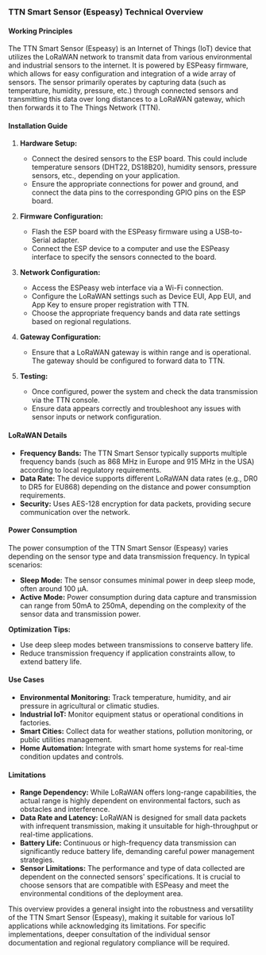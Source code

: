 ### TTN Smart Sensor (Espeasy) Technical Overview

#### Working Principles

The TTN Smart Sensor (Espeasy) is an Internet of Things (IoT) device that utilizes the LoRaWAN network to transmit data from various environmental and industrial sensors to the internet. It is powered by ESPeasy firmware, which allows for easy configuration and integration of a wide array of sensors. The sensor primarily operates by capturing data (such as temperature, humidity, pressure, etc.) through connected sensors and transmitting this data over long distances to a LoRaWAN gateway, which then forwards it to The Things Network (TTN).

#### Installation Guide

1. **Hardware Setup:**
   - Connect the desired sensors to the ESP board. This could include temperature sensors (DHT22, DS18B20), humidity sensors, pressure sensors, etc., depending on your application.
   - Ensure the appropriate connections for power and ground, and connect the data pins to the corresponding GPIO pins on the ESP board.

2. **Firmware Configuration:**
   - Flash the ESP board with the ESPeasy firmware using a USB-to-Serial adapter.
   - Connect the ESP device to a computer and use the ESPeasy interface to specify the sensors connected to the board.

3. **Network Configuration:**
   - Access the ESPeasy web interface via a Wi-Fi connection.
   - Configure the LoRaWAN settings such as Device EUI, App EUI, and App Key to ensure proper registration with TTN.
   - Choose the appropriate frequency bands and data rate settings based on regional regulations.

4. **Gateway Configuration:**
   - Ensure that a LoRaWAN gateway is within range and is operational. The gateway should be configured to forward data to TTN.

5. **Testing:**
   - Once configured, power the system and check the data transmission via the TTN console.
   - Ensure data appears correctly and troubleshoot any issues with sensor inputs or network configuration.

#### LoRaWAN Details

- **Frequency Bands:** The TTN Smart Sensor typically supports multiple frequency bands (such as 868 MHz in Europe and 915 MHz in the USA) according to local regulatory requirements.
- **Data Rate:** The device supports different LoRaWAN data rates (e.g., DR0 to DR5 for EU868) depending on the distance and power consumption requirements.
- **Security:** Uses AES-128 encryption for data packets, providing secure communication over the network.

#### Power Consumption

The power consumption of the TTN Smart Sensor (Espeasy) varies depending on the sensor type and data transmission frequency. In typical scenarios:

- **Sleep Mode:** The sensor consumes minimal power in deep sleep mode, often around 100 µA.
- **Active Mode:** Power consumption during data capture and transmission can range from 50mA to 250mA, depending on the complexity of the sensor data and transmission power.

**Optimization Tips:**
- Use deep sleep modes between transmissions to conserve battery life.
- Reduce transmission frequency if application constraints allow, to extend battery life.

#### Use Cases

- **Environmental Monitoring:** Track temperature, humidity, and air pressure in agricultural or climatic studies.
- **Industrial IoT:** Monitor equipment status or operational conditions in factories.
- **Smart Cities:** Collect data for weather stations, pollution monitoring, or public utilities management.
- **Home Automation:** Integrate with smart home systems for real-time condition updates and controls.

#### Limitations

- **Range Dependency:** While LoRaWAN offers long-range capabilities, the actual range is highly dependent on environmental factors, such as obstacles and interference.
- **Data Rate and Latency:** LoRaWAN is designed for small data packets with infrequent transmission, making it unsuitable for high-throughput or real-time applications.
- **Battery Life:** Continuous or high-frequency data transmission can significantly reduce battery life, demanding careful power management strategies.
- **Sensor Limitations:** The performance and type of data collected are dependent on the connected sensors' specifications. It is crucial to choose sensors that are compatible with ESPeasy and meet the environmental conditions of the deployment area.

This overview provides a general insight into the robustness and versatility of the TTN Smart Sensor (Espeasy), making it suitable for various IoT applications while acknowledging its limitations. For specific implementations, deeper consultation of the individual sensor documentation and regional regulatory compliance will be required.